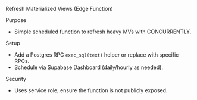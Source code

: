 Refresh Materialized Views (Edge Function)

Purpose
- Simple scheduled function to refresh heavy MVs with CONCURRENTLY.

Setup
- Add a Postgres RPC `exec_sql(text)` helper or replace with specific RPCs.
- Schedule via Supabase Dashboard (daily/hourly as needed).

Security
- Uses service role; ensure the function is not publicly exposed.

